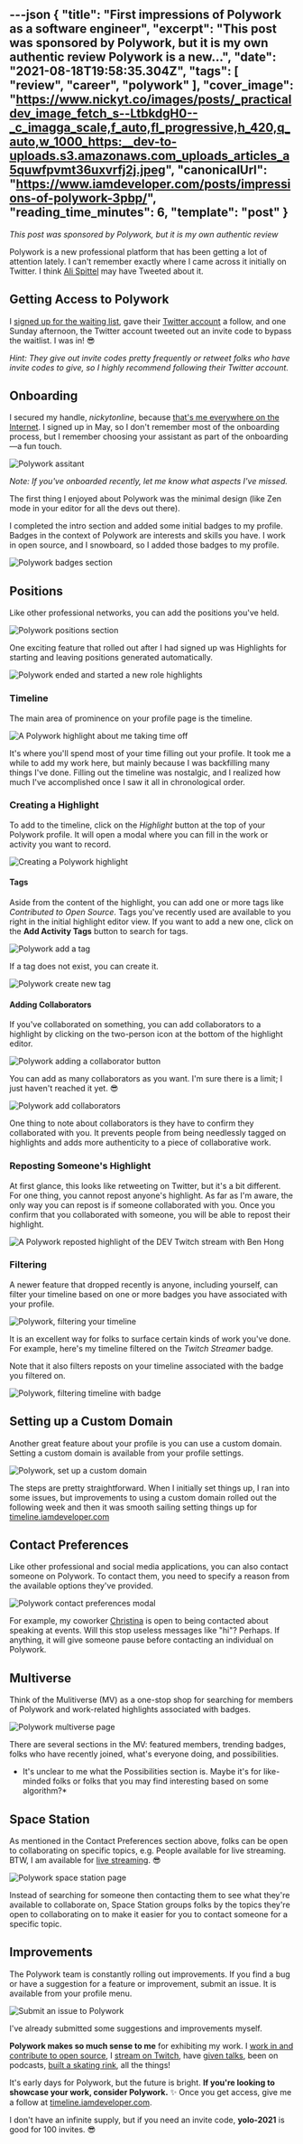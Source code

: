 ---json
{
  "title": "First impressions of Polywork as a software engineer",
  "excerpt": "This post was sponsored by Polywork, but it is my own authentic review  Polywork is a new...",
  "date": "2021-08-18T19:58:35.304Z",
  "tags": [
    "review",
    "career",
    "polywork"
  ],
  "cover_image": "https://www.nickyt.co/images/posts/_practicaldev_image_fetch_s--LtbkdgH0--_c_imagga_scale,f_auto,fl_progressive,h_420,q_auto,w_1000_https:__dev-to-uploads.s3.amazonaws.com_uploads_articles_a5quwfpvmt36uxvrfj2j.jpeg",
  "canonicalUrl": "https://www.iamdeveloper.com/posts/impressions-of-polywork-3pbp/",
  "reading_time_minutes": 6,
  "template": "post"
}
---

*This post was sponsored by Polywork, but it is my own authentic review*

Polywork is a new professional platform that has been getting a lot of attention lately. I can't remember exactly where I came across it initially on Twitter. I think [Ali Spittel](https://twitter.com/ASpittel) may have Tweeted about it.

## Getting Access to Polywork

I [signed up for the waiting list](https://www.polywork.com/users/sign_up), gave their [Twitter account](https://twitter.com/PolyworkHQ) a follow, and one Sunday afternoon, the Twitter account tweeted out an invite code to bypass the waitlist. I was in! 😎

*Hint: They give out invite codes pretty frequently or retweet folks who have invite codes to give, so I highly recommend following their Twitter account.*

## Onboarding

I secured my handle, *nickytonline*, because [that's me everywhere on the Internet](https://www.iamdeveloper.com/pages/social/). I signed up in May, so I don't remember most of the onboarding process, but I remember choosing your assistant as part of the onboarding—a fun touch.

![Polywork assitant](https://www.nickyt.co/images/posts/_uploads_articles_hoaz3ladpk05d9endst0.png)

*Note: If you've onboarded recently, let me know what aspects I've missed.*

The first thing I enjoyed about Polywork was the minimal design (like Zen mode in your editor for all the devs out there).

I completed the intro section and added some initial badges to my profile. Badges in the context of Polywork are interests and skills you have. I work in open source, and I snowboard, so I added those badges to my profile.

![Polywork badges section](https://www.nickyt.co/images/posts/_uploads_articles_bwyf96wnsevx9juwoe7a.png)

## Positions

Like other professional networks, you can add the positions you've held.

![Polywork positions section](https://www.nickyt.co/images/posts/_uploads_articles_wmqggolywg2d1sm3ubu5.png)

One exciting feature that rolled out after I had signed up was Highlights for starting and leaving positions generated automatically.

![Polywork ended and started a new role highlights](https://www.nickyt.co/images/posts/_uploads_articles_k3994nynfjawd5cwl5iw.png) 

### Timeline

The main area of prominence on your profile page is the timeline.

![A Polywork highlight about me taking time off](https://www.nickyt.co/images/posts/_uploads_articles_p27njvml14ijk8zkmcmz.png)

It's where you'll spend most of your time filling out your profile. It took me a while to add my work here, but mainly because I was backfilling many things I've done. Filling out the timeline was nostalgic, and I realized how much I've accomplished once I saw it all in chronological order.

### Creating a Highlight

To add to the timeline, click on the *Highlight* button at the top of your Polywork profile. It will open a modal where you can fill in the work or activity you want to record.

![Creating a Polywork highlight](https://www.nickyt.co/images/posts/_uploads_articles_1v4e0m9pa4y1or766tcy.png)

#### Tags

Aside from the content of the highlight, you can add one or more tags like *Contributed to Open Source*. Tags you've recently used are available to you right in the initial highlight editor view. If you want to add a new one, click on the **Add Activity Tags** button to search for tags.

![Polywork add a tag](https://www.nickyt.co/images/posts/_uploads_articles_bdbbeyyzc4csct3re9db.png)

If a tag does not exist, you can create it.

![Polywork create new tag](https://www.nickyt.co/images/posts/_uploads_articles_wo8bormdpemvme4ctchx.png)
 
#### Adding Collaborators

If you've collaborated on something, you can add collaborators to a highlight by clicking on the two-person icon at the bottom of the highlight editor.

![Polywork adding a collaborator button](https://www.nickyt.co/images/posts/_uploads_articles_1dd0mrd7z9bjh352ptdr.png)

You can add as many collaborators as you want. I'm sure there is a limit; I just haven't reached it yet. 😎

![Polywork add collaborators](https://www.nickyt.co/images/posts/_uploads_articles_ayczagfav0fuz2mzhp33.png)

One thing to note about collaborators is they have to confirm they collaborated with you. It prevents people from being needlessly tagged on highlights and adds more authenticity to a piece of collaborative work.

### Reposting Someone's Highlight

At first glance, this looks like retweeting on Twitter, but it's a bit different. For one thing, you cannot repost anyone's highlight. As far as I'm aware, the only way you can repost is if someone collaborated with you. Once you confirm that you collaborated with someone, you will be able to repost their highlight.

![A Polywork reposted highlight of the DEV Twitch stream with Ben Hong](https://www.nickyt.co/images/posts/_uploads_articles_17rxhti3wp0zp2l2915e.png)

### Filtering

A newer feature that dropped recently is anyone, including yourself, can filter your timeline based on one or more badges you have associated with your profile.

![Polywork, filtering your timeline](https://www.nickyt.co/images/posts/_uploads_articles_3odk7f4cmxm45bcq2np7.png)

It is an excellent way for folks to surface certain kinds of work you've done. For example, here's my timeline filtered on the *Twitch Streamer* badge.

Note that it also filters reposts on your timeline associated with the badge you filtered on.

![Polywork, filtering timeline with badge](https://www.nickyt.co/images/posts/_uploads_articles_weeqa2jg82w1mha7jxe2.png)

## Setting up a Custom Domain

Another great feature about your profile is you can use a custom domain. Setting a custom domain is available from your profile settings.

![Polywork, set up a custom domain](https://www.nickyt.co/images/posts/_uploads_articles_2cttxmz8boembroh3ypb.png)

The steps are pretty straightforward. When I initially set things up, I ran into some issues, but improvements to using a custom domain rolled out the following week and then it was smooth sailing setting things up for [timeline.iamdeveloper.com](https://timeline.iamdeveloper.com)

## Contact Preferences
Like other professional and social media applications, you can also contact someone on Polywork. To contact them, you need to specify a reason from the available options they've provided.

![Polywork contact preferences modal](https://www.nickyt.co/images/posts/_uploads_articles_xhltgezs5akylwspnvyi.png)

For example, my coworker [Christina](https://www.polywork.com/cgorton) is open to being contacted about speaking at events. Will this stop useless messages like "hi"? Perhaps. If anything, it will give someone pause before contacting an individual on Polywork.

## Multiverse
Think of the Mulitiverse (MV) as a one-stop shop for searching for members of Polywork and work-related highlights associated with badges.

![Polywork multiverse page](https://www.nickyt.co/images/posts/_uploads_articles_dmvsd3klg67x8ty5rj3w.png)

There are several sections in the MV: featured members, trending badges, folks who have recently joined, what's everyone doing, and possibilities.

* It's unclear to me what the Possibilities section is. Maybe it's for like-minded folks or folks that you may find interesting based on some algorithm?*

## Space Station
As mentioned in the Contact Preferences section above, folks can be open to collaborating on specific topics, e.g. People available for live streaming. BTW, I am available for [live streaming](https://www.iamdeveloper.com/pages/live-coding/). 😎

![Polywork space station page](https://www.nickyt.co/images/posts/_uploads_articles_prvxn4um6ka0pfs3owmg.png)
 
Instead of searching for someone then contacting them to see what they're available to collaborate on, Space Station groups folks by the topics they're open to collaborating on to make it easier for you to contact someone for a specific topic.

## Improvements
The Polywork team is constantly rolling out improvements. If you find a bug or have a suggestion for a feature or improvement, submit an issue. It is available from your profile menu.

![Submit an issue to Polywork](https://www.nickyt.co/images/posts/_uploads_articles_lj7r7de2xg0s4z7eesf4.png) 

I've already submitted some suggestions and improvements myself.

**Polywork makes so much sense to me** for exhibiting my work. I [work in and contribute to open source](https://www.polywork.com/nickytonline?badges%5B%5D=Open+Source), I [stream on Twitch](https://www.polywork.com/nickytonline/highlights/af1934a2-8130-457c-9734-3cc6c5e446b3), have [given talks](https://www.polywork.com/nickytonline/highlights/2c5da615-0aef-4494-bc63-f76da0ac3402), been on podcasts, [built a skating rink](https://www.polywork.com/nickytonline/highlights/a6be8320-1f80-4184-a38f-3dc9cba1eca0), all the things! 

It's early days for Polywork, but the future is bright. **If you're looking to showcase your work, consider Polywork.** ✨  Once you get access, give me a follow at [timeline.iamdeveloper.com](https://timeline.iamdeveloper.com).

I don't have an infinite supply, but if you need an invite code, **yolo-2021** is good for 100 invites. 😎
